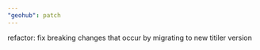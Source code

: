 ```yaml
---
"geohub": patch
---
```


refactor: fix breaking changes that occur by migrating to new titiler version
